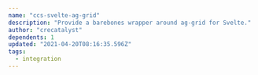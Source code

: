 ```yaml
---
name: "ccs-svelte-ag-grid"
description: "Provide a barebones wrapper around ag-grid for Svelte."
author: "crecatalyst"
dependents: 1
updated: "2021-04-20T08:16:35.596Z"
tags: 
  - integration
---
```

